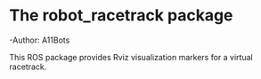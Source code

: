 # The robot_racetrack package

-Author: A11Bots

This ROS package provides Rviz visualization markers for a virtual racetrack.
